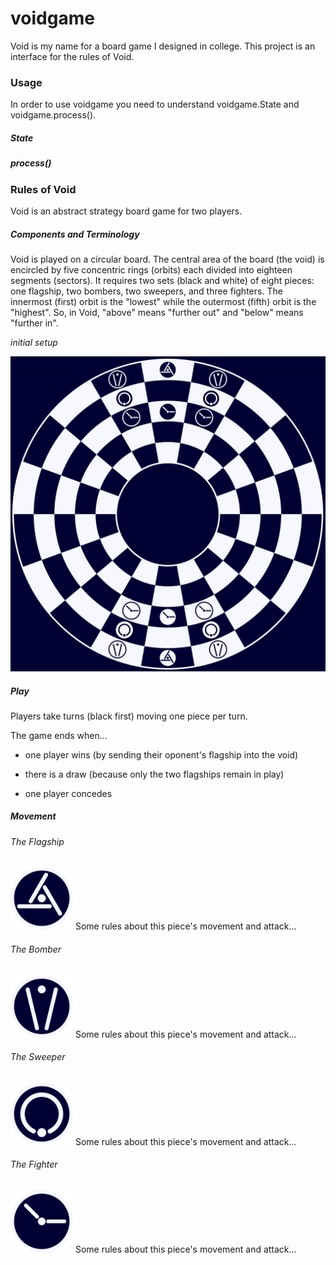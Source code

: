 # voidgame

Void is my name for a board game I designed in college. This project is an interface for the rules of Void.

### Usage

In order to use voidgame you need to understand voidgame.State and voidgame.process().

##### State

##### process()

### Rules of Void
Void is an abstract strategy board game for two players.

##### Components and Terminology
Void is played on a circular board. The central area of the board (the void) is encircled by five concentric rings (orbits) each divided into eighteen segments (sectors). It requires two sets (black and white) of eight pieces: one flagship, two bombers, two sweepers, and three fighters. The innermost (first) orbit is the "lowest" while the outermost (fifth) orbit is the "highest". So, in Void, "above" means "further out" and "below" means "further in".

_initial setup_

![Void Board Initial Setup](/pngs/void-board-initial-setup.png)

##### Play
Players take turns (black first) moving one piece per turn. 

The game ends when...

- one player wins (by sending their oponent's flagship into the void)

- there is a draw (because only the two flagships remain in play)

- one player concedes

##### Movement

###### The Flagship 
<img src="/pngs/void-flag-black.png" alt="Void Flagship Piece (Black)" width="100" height="100">
Some rules about this piece's movement and attack...

###### The Bomber 
<img src="/pngs/void-bomber-black.png" alt="Void Bomber Piece (Black)" width="100" height="100">
Some rules about this piece's movement and attack...

###### The Sweeper 
<img src="/pngs/void-sweeper-black.png" alt="Void Sweeper Piece (Black)" width="100" height="100">
Some rules about this piece's movement and attack...

###### The Fighter 
<img src="/pngs/void-fighter-black.png" alt="Void Fighter Piece (Black)" width="100" height="100">
Some rules about this piece's movement and attack...